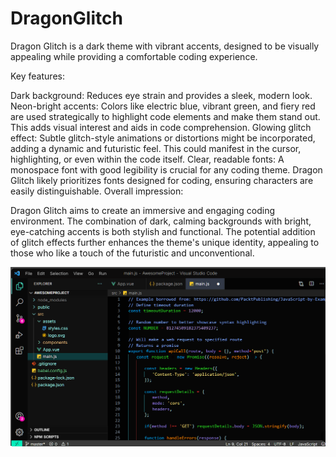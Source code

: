 # DragonGlitch
Dragon Glitch is a dark theme with vibrant accents, designed to be visually appealing while providing a comfortable coding experience.

Key features:

Dark background: Reduces eye strain and provides a sleek, modern look.
Neon-bright accents: Colors like electric blue, vibrant green, and fiery red are used strategically to highlight code elements and make them stand out. This adds visual interest and aids in code comprehension.
Glowing glitch effect: Subtle glitch-style animations or distortions might be incorporated, adding a dynamic and futuristic feel. This could manifest in the cursor, highlighting, or even within the code itself.
Clear, readable fonts: A monospace font with good legibility is crucial for any coding theme. Dragon Glitch likely prioritizes fonts designed for coding, ensuring characters are easily distinguishable.
Overall impression:

Dragon Glitch aims to create an immersive and engaging coding environment. The combination of dark, calming backgrounds with bright, eye-catching accents is both stylish and functional. The potential addition of glitch effects further enhances the theme's unique identity, appealing to those who like a touch of the futuristic and unconventional.


![alt text](image.png)